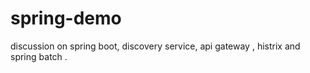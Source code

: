 # spring-demo
discussion on spring boot, discovery service, api gateway , histrix  and spring batch .
